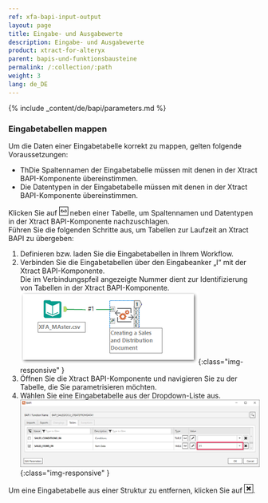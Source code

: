 ```yaml
---
ref: xfa-bapi-input-output
layout: page
title: Eingabe- und Ausgabewerte
description: Eingabe- und Ausgabewerte
product: xtract-for-alteryx
parent: bapis-und-funktionsbausteine
permalink: /:collection/:path
weight: 3
lang: de_DE
---
```


{% include _content/de/bapi/parameters.md %}

### Eingabetabellen mappen

Um die Daten einer Eingabetabelle korrekt zu mappen, gelten folgende Voraussetzungen:

- ThDie Spaltennamen der Eingabetabelle müssen mit denen in der Xtract BAPI-Komponente übereinstimmen.
- Die Datentypen in der Eingabetabelle müssen mit denen in der Xtract BAPI-Komponente übereinstimmen.

Klicken Sie auf ![glasses-icon](/img/content/icons/glasses.png) neben einer Tabelle, um Spaltennamen und Datentypen in der Xtract BAPI-Komponente nachzuschlagen.<br>
Führen Sie die folgenden Schritte aus, um Tabellen zur Laufzeit an Xtract BAPI zu übergeben:
1. Definieren bzw. laden Sie die Eingabetabellen in Ihrem Workflow.
2. Verbinden Sie die Eingabetabellen über den Eingabeanker „I“ mit der Xtract BAPI-Komponente. <br>
Die im Verbindungspfeil angezeigte Nummer dient zur Identifizierung von Tabellen in der Xtract BAPI-Komponente.<br>
![bapi-input-table2](/img/content/xfa/bapi-input-table2.png){:class="img-responsive" }
3. Öffnen Sie die Xtract BAPI-Komponente und navigieren Sie zu der Tabelle, die Sie parametrisieren möchten.
4. Wählen Sie eine Eingabetabelle aus der Dropdown-Liste aus. <br>
![bapi-input-table](/img/content/xfa/bapi-input-table.png){:class="img-responsive" }

Um eine Eingabetabelle aus einer Struktur zu entfernen, klicken Sie auf ![x-icon](/img/content/icons/x.png).